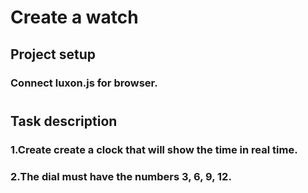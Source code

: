 # Create a watch

## Project setup

### Connect luxon.js for browser.
#

## Task description

### 1.Create create a clock that will show the time in real time.
### 2.The dial must have the numbers 3, 6, 9, 12.



